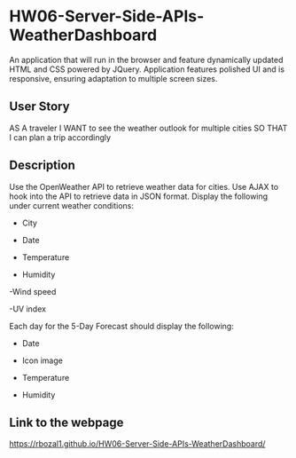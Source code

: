 # HW06-Server-Side-APIs-WeatherDashboard
An application that will run in the browser and feature dynamically updated HTML and CSS powered by JQuery. Application features polished UI and is responsive, ensuring adaptation to multiple screen sizes.

## User Story
AS A traveler
I WANT to see the weather outlook for multiple cities
SO THAT I can plan a trip accordingly

## Description
Use the OpenWeather API to retrieve weather data for cities.
Use AJAX to hook into the API to retrieve data in JSON format.
Display the following under current weather conditions:

- City

- Date

- Temperature

- Humidity

 -Wind speed

 -UV index

Each day for the 5-Day Forecast should display the following:

- Date

- Icon image 

- Temperature

- Humidity

## Link to the webpage

 https://rbozal1.github.io/HW06-Server-Side-APIs-WeatherDashboard/
